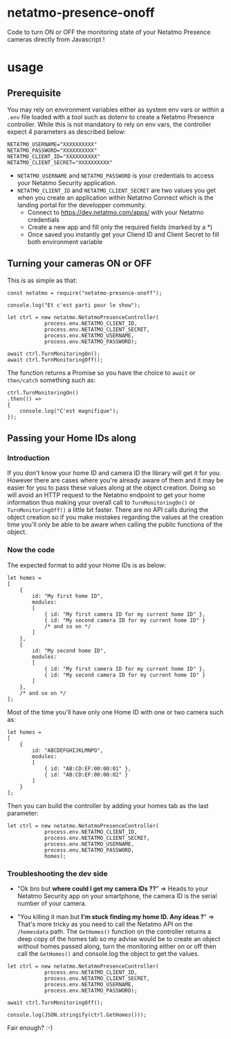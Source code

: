 # netatmo-presence-onoff
Code to turn ON or OFF the monitoring state of your Netatmo Presence cameras directly from Javascript !


# usage
## Prerequisite
You may rely on environment variables either as system env vars or within a `.env` file loaded with a tool such as dotenv to create a Netatmo Presence controller. While this is not mandatory to rely on env vars, the controller expect 4 parameters as described below:
```
NETATMO_USERNAME="XXXXXXXXXX"
NETATMO_PASSWORD="XXXXXXXXXX"
NETATMO_CLIENT_ID="XXXXXXXXXX"
NETATMO_CLIENT_SECRET="XXXXXXXXXX"
```

- `NETATMO_USERNAME` and `NETATMO_PASSWORD` is your credentials to access your Netatmo Security application.
- `NETATMO_CLIENT_ID` and `NETATMO_CLIENT_SECRET` are two values you get when you create an application within Netatmo Connect which is the landing portal for the developper community.
  * Connect to https://dev.netatmo.com/apps/ with your Netatmo credentials
  * Create a new app and fill only the required fields (marked by a *)
  * Once saved you instantly get your Cliend ID and Client Secret to fill both environment variable


## Turning your cameras ON or OFF
This is as simple as that:
```
const netatmo = require("netatmo-presence-onoff");

console.log("Et c'est parti pour le show");

let ctrl = new netatmo.NetatmoPresenceController(
            process.env.NETATMO_CLIENT_ID,
            process.env.NETATMO_CLIENT_SECRET,
            process.env.NETATMO_USERNAME,
            process.env.NETATMO_PASSWORD);

await ctrl.TurnMonitoringOn();
await ctrl.TurnMonitoringOff();
```
The function returns a Promise so you have the choice to `await` or `then/catch` something such as:
```
ctrl.TurnMonitoringOn()
.then(() =>
{
    console.log("C'est magnifique");
});
```

## Passing your Home IDs along
### Introduction
If you don't know your home ID and camera ID the library will get it for you. However there are cases where you're already aware of them and it may be easier for you to pass these values along at the object creation.
Doing so will avoid an HTTP request to the Netatmo endpoint to get your home information thus making your overall call to `TurnMonitoringOn()` or `TurnMonitoringOff()` a little bit faster.
There are no API calls during the object creation so if you make mistakes regarding the values at the creation time you'll only be able to be aware when calling the public functions of the object.

### Now the code
The expected format to add your Home IDs is as below:
```
let homes =
[
    {
        id: "My first home ID",
        modules:
        [
            { id: "My first camera ID for my current home ID" },
            { id: "My second camera ID for my current home ID" }
            /* and so on */
        ]
    },
    {
        id: "My second home ID",
        modules:
        [
            { id: "My first camera ID for my current home ID" },
            { id: "My second camera ID for my current home ID" }
        ]
    },
    /* and so on */
];
```

Most of the time you'll have only one Home ID with one or two camera such as:
```
let homes =
[
    {
        id: "ABCDEFGHIJKLMNPO",
        modules:
        [
            { id: "AB:CD:EF:00:00:01" },
            { id: "AB:CD:EF:00:00:02" }
        ]
    }
];
```

Then you can build the controller by adding your homes tab as the last parameter:
```
let ctrl = new netatmo.NetatmoPresenceController(
            process.env.NETATMO_CLIENT_ID,
            process.env.NETATMO_CLIENT_SECRET,
            process.env.NETATMO_USERNAME,
            process.env.NETATMO_PASSWORD,
            homes);
```

### Troubleshooting the dev side
- "Ok bro but **where could I get my camera IDs ??**" => Heads to your Netatmo Security app on your smartphone, the camera ID is the serial number of your camera.

- "You killing it man but **I'm stuck finding my home ID. Any ideas ?**" => That's more tricky as you need to call the Netatmo API on the `/homesdata` path. The `GetHomes()` function on the controller returns a deep copy of the homes tab so my advise would be to create an object without homes passed along, turn the monitoring either on or off then call the `GetHomes()` and console.log the object to get the values.
```
let ctrl = new netatmo.NetatmoPresenceController(
            process.env.NETATMO_CLIENT_ID,
            process.env.NETATMO_CLIENT_SECRET,
            process.env.NETATMO_USERNAME,
            process.env.NETATMO_PASSWORD);

await ctrl.TurnMonitoringOff();

console.log(JSON.stringify(ctrl.GetHomes()));
```
Fair enough? :-)